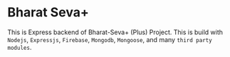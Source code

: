 # Bharat Seva+
This is Express backend of Bharat-Seva+ (Plus) Project. This is build with ```Nodejs```, ```Expressjs```, ```Firebase```, ```Mongodb```, ```Mongoose```, and many ```third party modules```.
